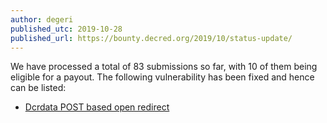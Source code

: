 ```yaml
---
author: degeri
published_utc: 2019-10-28
published_url: https://bounty.decred.org/2019/10/status-update/
---
```


We have processed a total of 83 submissions so far, with 10 of them being eligible for a payout. The following vulnerability has been fixed and hence can be listed:

- [Dcrdata POST based open redirect](https://github.com/decred/dcrdata/pull/1563)
